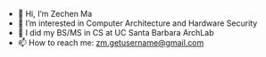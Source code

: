- 👋 Hi, I’m Zechen Ma
- 👀 I’m interested in Computer Architecture and Hardware Security
- 🌱 I did my BS/MS in CS at UC Santa Barbara ArchLab
- 📫 How to reach me: zm.getusername@gmail.com

<!---
ZechenM/ZechenM is a ✨ special ✨ repository because its `README.md` (this file) appears on your GitHub profile.
You can click the Preview link to take a look at your changes.
--->
